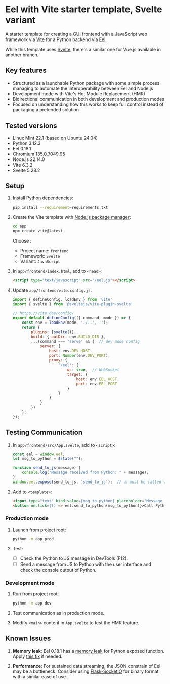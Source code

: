 # Eel with Vite starter template, Svelte variant

A starter template for creating a GUI frontend with a JavaScript web framework via [Vite](https://vite.dev) for a Python backend via [Eel](https://pypi.org/project/Eel).

While this template uses [Svelte](https://svelte.dev), there's a similar one for Vue.js available in another branch.

## Key features

- Structured as a launchable Python package with some simple process managing to automate the interoperability between Eel and Node.js
- Development mode with Vite's Hot Module Replacement (HMR)
- Bidirectional communication in both development and production modes
- Focused on understanding how this works to keep full control instead of packaging a pretended solution

## Tested versions

- Linux Mint 22.1 (based on Ubuntu 24.04)
- Python 3.12.3
- Eel 0.18.1
- Chromium 135.0.7049.95
- Node.js 22.14.0
- Vite 6.3.2
- Svelte 5.28.2

## Setup

1. Install Python dependencies:
    ```sh
    pip install --requirement=requirements.txt
    ```

2. Create the Vite template with [Node.js package manager](https://nodejs.org/fr/download):
    ```sh
    cd app
    npm create vite@latest
    ```

    Choose :
    - Project name: `frontend`
    - Framework: `Svelte`
    - Variant: `JavaScript`

3. In `app/frontend/index.html`, add to `<head>`:
    ```html
    <script type="text/javascript" src="/eel.js"></script>
    ```

4. Update `app/frontend/vite.config.js`:
    ```js
    import { defineConfig, loadEnv } from 'vite'
    import { svelte } from '@sveltejs/vite-plugin-svelte'

    // https://vite.dev/config/
    export default defineConfig(({ command, mode }) => {
        const env = loadEnv(mode, './..', '');
        return {
            plugins: [svelte()],
            build: { outDir: env.BUILD_DIR },
            ...(command === 'serve' && {  // dev mode config
                server: {
                    host: env.DEV_HOST,
                    port: Number(env.DEV_PORT),
                    proxy: {
                        '/eel': {
                            ws: true,  // WebSocket
                            target: {
                                host: env.EEL_HOST,
                                port: env.EEL_PORT
                            }
                        }
                    }
                }
            })
        };
    });
    ```

## Testing Communication

1. In `app/frontend/src/App.svelte`, add to `<script>`:
    ```js
    const eel = window.eel;
    let msg_to_python = $state("");

    function send_to_js(message) {
        console.log("Message received from Python: " + message);
    }
    window.eel.expose(send_to_js, 'send_to_js');  // ⚠️ must be called via `window.` and must get the name repeated as a string because the production build changes the functions names
    ```

2. Add to `<template>`:
    ```html
    <input type="text" bind:value={msg_to_python} placeholder="Message to Python" />
    <button onclick={() => eel.send_to_python(msg_to_python)}>Call Python</button>
    ```

### Production mode

1. Launch from project root:
    ```sh
    python -m app prod
    ```

2. Test:
   - [ ] Check the Python to JS message in DevTools (F12).
   - [ ] Send a message from JS to Python with the user interface and check the console output of Python.

### Development mode

1. Run from project root:
    ```sh
    python -m app dev
    ```

2. Test communication as in production mode.
3. Modify `<main>` content in `App.svelte` to test the HMR feature.

## Known Issues

1. **Memory leak**: Eel 0.18.1 has a [memory leak](https://github.com/python-eel/Eel/issues/757) for Python exposed function. Apply [this fix](https://github.com/python-eel/Eel/pull/760) if needed.

2. **Performance**: For sustained data streaming, the JSON constrain of Eel may be a bottleneck. Consider using [Flask-SocketIO](https://pypi.org/project/Flask-SocketIO) for binary format with a similar ease of use.
